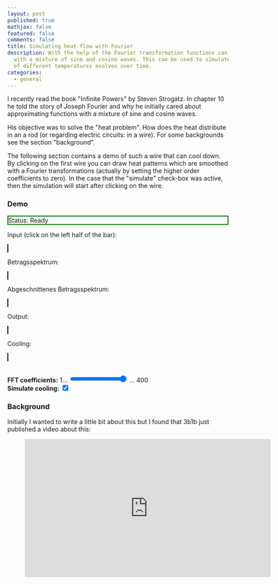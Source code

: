 ```yaml
---
layout: post
published: true
mathjax: false
featured: false
comments: false
title: Simulating heat flow with Fourier
description: With the help of the Fourier transformation functions can be approximated
  with a mixture of sine and cosine waves. This can be used to simulate how a medium
  of different temperatures evolves over time.
categories:
  - general
---
```


I recently read the book "Infinite Powers" by Steven Strogatz. In chapter 10
he told the story of Joseph Fourier and why he initially cared about approximating
functions with a mixture of sine and cosine waves.

His objective was to solve the "heat problem". How does the heat distribute in
an a rod (or regarding electric circuits: in a wire). For some backgrounds see
the section "background".

The following section contains a demo of such a wire that can cool down.
By clicking on the first wire you can draw heat patterns which are smoothed
with a Fourier transformations (actually by setting the higher order coefficients to zero).
In the case that the "simulate" check-box was active, then the simulation will start
after clicking on the wire.

### Demo

<p id="status" style="border: solid 2px green;">Status: Ready</p>

  <p>Input (click on the left half of the bar):</p>
  <p>
  <canvas id="canvas" width="800" height="15" style="border: 1px solid black; margin: 0; padding: 0;"></canvas>
  </p>

  <p>Betragsspektrum:</p>
  <p>
  <canvas id="heatmap" width="401" height="15" style="border: 1px solid black; margin: 0; padding: 0;"></canvas>
  </p>

  <p>Abgeschnittenes Betragsspektrum:</p>
  <p>
  <canvas id="heatmap2" width="401" height="15" style="border: 1px solid black; margin: 0; padding: 0;"></canvas>
  </p>

  <p>Output:</p>
  <p>
  <canvas id="output" width="400" height="15" style="border: 1px solid black; margin: 0; padding: 0;"></canvas>
  </p>

  <p>Cooling:</p>
  <p>
  <canvas id="cooling" width="400" height="15" style="border: 1px solid black; margin: 0; padding: 0;"></canvas>
  </p>

  <br>
  <b>FFT coefficients:</b>
   1... <input type="range" onchange="limit=parseInt(event.srcElement.value)" min="1" max="400" value="400"> ... 400
   <br>
   <b>Simulate cooling:</b>
   <input type="checkbox" onchange="simulate=event.srcElement.checked" name="subscribe" checked>


   <script src="https://cdnjs.cloudflare.com/ajax/libs/tensorflow/1.2.2/tf.js" integrity="sha256-nmpYdNs3Fhti+a0TX7xkb8SVRzaUgZOfafDbgtvCoGk=" crossorigin="anonymous"></script>

<script type="text/javascript">
    var canvas = document.getElementById("canvas");
    var context = canvas.getContext("2d");
    var width = 800;
    var height = 15;
    var radius = 30;
    var limit = 10;


    var canvas2 = document.getElementById("heatmap");
    var context2 = canvas2.getContext("2d");

    var canvas3 = document.getElementById("heatmap2");
    var context3 = canvas3.getContext("2d");

    var canvas4 = document.getElementById("output");
    var context4 = canvas4.getContext("2d");

    var canvas5 = document.getElementById("cooling");
    var context5 = canvas5.getContext("2d");

    var status_p = document.getElementById("status")

    real_state = null;
    imag_state = null;

    var start = null;
    var max = null;
    var busy = false;
    var simulate = true;
    var fps = 60;
    var animation_durance = 250 * width / fps;  // milliseconds

    function getMousePos(canvas, evt) {
        var rect = canvas.getBoundingClientRect();
        return {
          x: evt.clientX - rect.left,
          y: evt.clientY - rect.top
        };
    }

    function draw(evt) {
        if (busy) return
        busy_on()
        var pos = getMousePos(canvas, evt);

        context.fillStyle = "rgba(0, 0, 0, 0.25)";
        context.fillRect (pos.x-radius/2.0, pos.y-radius/2.0, radius, radius);

        updateMap();
    }

    function heatmapToImage(heatmap, ctx, width_pixels) {
      heatmap = heatmap.map(x => (x-min)/(max-min))

      var image = [];
      for (var n=0; n<height; n++) {
        for (var i=0; i<heatmap.length; i++) {
          image.push(0);
          image.push(0);
          image.push(0);
          image.push(255.0 * heatmap[i]);
        }
      }

      var imgData = new ImageData(new Uint8ClampedArray(image), width_pixels, height)

      ctx.putImageData(imgData, 0, 0);
    }

    function cut_limit(x, idx) {
      if (idx>limit) {
        return 0;
      } else {
        return x;
      }
    }

    function busy_off(){
      busy = false;
      status_p.innerHTML = "Status: Ready";
      status_p.style.setProperty('border-color', 'green')
    }

    function busy_on(){
      busy = true;
      status_p.innerHTML = "Status: Busy";
      status_p.style.setProperty('border-color', 'red')
    }

    function draw_canvas() {
      var timestamp = new Date().getTime()
      if (!start) start = timestamp;
      var progress = timestamp - start;
      var relative_progress = progress / animation_durance;

      context5.globalCompositeOperation = 'destination-over';
      context5.clearRect(0, 0, 400, 15); // clear canvas

      real_state = real_state.map((x, idx, ary) => x - idx/real_state.length * x)
      imag_state = imag_state.map((x, idx, ary) => x - idx/imag_state.length * x)


      const state = tf.complex(tf.tensor1d(real_state), tf.tensor1d(imag_state));

      var output = state.irfft().dataSync();

      heatmapToImage(output.slice(0,400), context5, 400);

      if (progress < animation_durance) {
        setTimeout(draw_canvas, 1000/fps);
      } else {
        start = null;
        busy_off()
      }
    }

    function updateMap() {
        var imageData = context.getImageData(0, 0, 401, height);

        var firstRow = imageData.data.slice(0, width*4);

        var rgba_pixels = firstRow.filter(function(value, index, Arr) {
            return (index+1) % 4 == 0;
        });

        const real = tf.tensor1d(Array.from(rgba_pixels));
        var coeff = real.rfft().dataSync();

        var betrag = [];
        var imag_array = [];
        var real_array = []
        for (var i=0; i<coeff.length - 1; i+=2) {
          betrag.push(Math.sqrt(coeff[i]**2 + coeff[i+1]**2))
          real_array.push(coeff[i])
          imag_array.push(coeff[i+1])
        }

        min = Math.min(...betrag)
        max = Math.max(...betrag)
        heatmapToImage(betrag, context2, 401);

        // ifft
        real_array = real_array.map(cut_limit);
        imag_array = imag_array.map(cut_limit);

        var betrag2 = [];
        for (var i=0; i<real_array.length; i+=1) {
          betrag2.push(Math.sqrt(real_array[i]**2 + imag_array[i]**2))
        }

        min = Math.min(...betrag2)
        max = Math.max(...betrag2)
        heatmapToImage(betrag2, context3, 401);

        // global store
        real_state = real_array.slice();
        imag_state = imag_array.slice();

        const state = tf.complex(tf.tensor1d(real_array), tf.tensor1d(imag_array));

        var output = state.irfft().dataSync();

        min = Math.min(...output)
        max = Math.max(...output)
        heatmapToImage(output.slice(0,400), context4, 400);

        if (simulate) {
          setTimeout(draw_canvas, 1000/60);
        } else {
          busy_off()
        }
    }

    canvas.addEventListener('click', draw);
</script>


### Background

Initially I wanted to write a little bit about this but I found that 3b1b just
published a video about this:

<p>
  <figure>
    <div class="videoWrapper">
      <iframe width="560" height="315" src="https://www.youtube-nocookie.com/embed/ToIXSwZ1pJU" frameborder="0" allow="accelerometer; autoplay; encrypted-media; gyroscope; picture-in-picture" allowfullscreen></iframe>
    </div>
  </figure>
</p>
